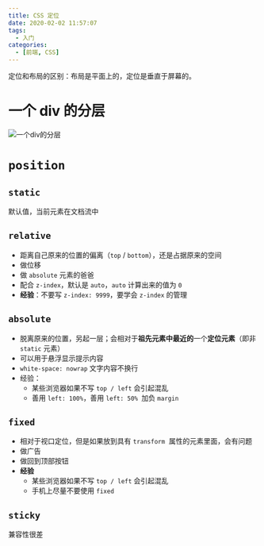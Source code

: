 ```yaml
---
title: CSS 定位
date: 2020-02-02 11:57:07
tags:
  - 入门
categories:
  - [前端, CSS]
---
```


定位和布局的区别：布局是平面上的，定位是垂直于屏幕的。

<!-- more -->

# 一个 div 的分层

![一个div的分层](https://hais-note-pics-1301462215.cos.ap-chengdu.myqcloud.com/CSS-Position.png)

# `position`

## `static`

默认值，当前元素在文档流中

## `relative`

- 距离自己原来的位置的偏离（`top` / `bottom`），还是占据原来的空间
- 做位移
- 做 `absolute` 元素的爸爸
- 配合 `z-index`，默认是 `auto`，`auto` 计算出来的值为 `0`
- **经验**：不要写 `z-index: 9999`，要学会 `z-index` 的管理

## `absolute`

- 脱离原来的位置，另起一层；会相对于**祖先元素中最近的**一个**定位元素**（即非 `static` 元素）
- 可以用于悬浮显示提示内容
- `white-space: nowrap` 文字内容不换行
- 经验：
    - 某些浏览器如果不写 `top / left` 会引起混乱
    - 善用 `left: 100%`，善用 `left: 50% `加负 `margin`

## `fixed`

- 相对于视口定位，但是如果放到具有 `transform`  属性的元素里面，会有问题
- 做广告
- 做回到顶部按钮
- **经验**
    - 某些浏览器如果不写 `top / left` 会引起混乱
    - 手机上尽量不要使用 `fixed`
    
## `sticky`

兼容性很差